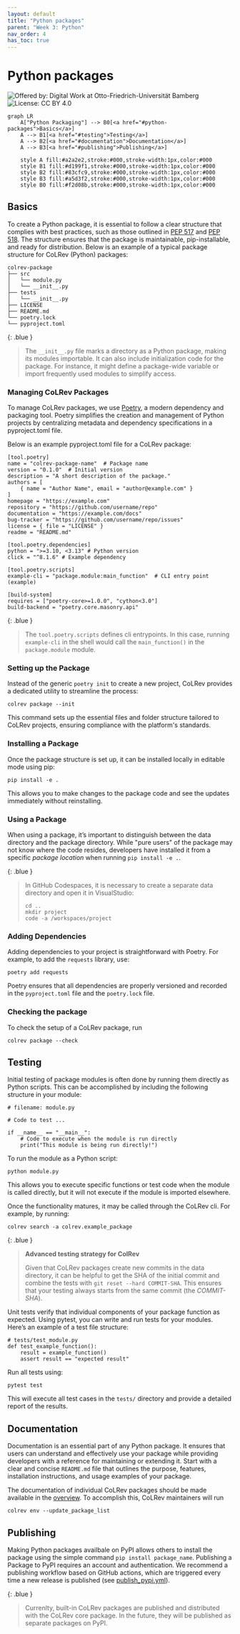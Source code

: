 ```yaml
---
layout: default
title: "Python packages"
parent: "Week 3: Python"
nav_order: 4
has_toc: true
---
```


# Python packages

![Offered by: Digital Work at Otto-Friedrich-Universität Bamberg](https://img.shields.io/badge/Offered%20by-%20Digital%20Work%20(Otto--Friedrich--Universit%C3%A4t%20Bamberg)-blue)
![License: CC BY 4.0](https://img.shields.io/badge/License-CC%20BY%204.0-green.svg)

```mermaid
graph LR
    A["Python Packaging"] --> B0[<a href="#python-packages">Basics</a>] 
    A --> B1[<a href="#testing">Testing</a>]
    A --> B2[<a href="#documentation">Documentation</a>]
    A --> B3[<a href="#publishing">Publishing</a>]

    style A fill:#a2a2e2,stroke:#000,stroke-width:1px,color:#000
    style B1 fill:#d199f1,stroke:#000,stroke-width:1px,color:#000
    style B2 fill:#83cfc9,stroke:#000,stroke-width:1px,color:#000
    style B3 fill:#a5d3f2,stroke:#000,stroke-width:1px,color:#000
    style B0 fill:#f2d08b,stroke:#000,stroke-width:1px,color:#000
```

## Basics

To create a Python package, it is essential to follow a clear structure that complies with best practices, such as those outlined in [PEP 517](https://peps.python.org/pep-0517/) and [PEP 518](https://peps.python.org/pep-0518/).
The structure ensures that the package is maintainable, pip-installable, and ready for distribution.
Below is an example of a typical package structure for CoLRev (Python) packages:

```
colrev-package
├── src
│   └── module.py
│   └── __init__.py
├── tests
│   └── __init__.py
├── LICENSE
├── README.md
└── poetry.lock
└── pyproject.toml
```

{: .blue }
> The `__init__.py` file marks a directory as a Python package, making its modules importable.
> It can also include initialization code for the package.
> For instance, it might define a package-wide variable or import frequently used modules to simplify access.

### Managing CoLRev Packages

To manage CoLRev packages, we use [Poetry](https://python-poetry.org/), a modern dependency and packaging tool.
Poetry simplifies the creation and management of Python projects by centralizing metadata and dependency specifications in a pyproject.toml file.

Below is an example pyproject.toml file for a CoLRev package:

```
[tool.poetry]
name = "colrev-package-name"  # Package name
version = "0.1.0"  # Initial version
description = "A short description of the package."
authors = [
    { name = "Author Name", email = "author@example.com" }
]
homepage = "https://example.com"
repository = "https://github.com/username/repo"
documentation = "https://example.com/docs"
bug-tracker = "https://github.com/username/repo/issues"
license = { file = "LICENSE" }
readme = "README.md"

[tool.poetry.dependencies]
python = ">=3.10, <3.13" # Python version
click = "^8.1.6" # Example dependency

[tool.poetry.scripts]
example-cli = "package.module:main_function"  # CLI entry point (example)

[build-system]
requires = ["poetry-core>=1.0.0", "cython<3.0"]
build-backend = "poetry.core.masonry.api"
```

{: .blue }
> The `tool.poetry.scripts` defines cli entrypoints. In this case, running `example-cli` in the shell would call the `main_function()` in the `package.module` module.

### Setting up the Package

Instead of the generic `poetry init` to create a new project, CoLRev provides a dedicated utility to streamline the process:

```
colrev package --init
```

This command sets up the essential files and folder structure tailored to CoLRev projects, ensuring compliance with the platform's standards.

### Installing a Package

Once the package structure is set up, it can be installed locally in editable mode using pip:

```
pip install -e .
```

This allows you to make changes to the package code and see the updates immediately without reinstalling.

### Using a Package

When using a package, it’s important to distinguish between the data directory and the package directory.
While "pure users" of the package may not know where the code resides, developers have installed it from a specific *package location* when running `pip install -e .`.

{: .blue }
> In GitHub Codespaces, it is necessary to create a separate data directory and open it in VisualStudio:
> 
> ```
> cd ..
> mkdir project
> code -a /workspaces/project
> ```

### Adding Dependencies

Adding dependencies to your project is straightforward with Poetry. For example, to add the `requests` library, use:

```
poetry add requests
```

Poetry ensures that all dependencies are properly versioned and recorded in the `pyproject.toml` file and the `poetry.lock` file.

### Checking the package

To check the setup of a CoLRev package, run

```
colrev package --check
```

## Testing

Initial testing of package modules is often done by running them directly as Python scripts.
This can be accomplished by including the following structure in your module:

```
# filename: module.py

# Code to test ...

if __name__ == "__main__":
    # Code to execute when the module is run directly
    print("This module is being run directly!")
```

To run the module as a Python script:

```
python module.py
```

This allows you to execute specific functions or test code when the module is called directly, but it will not execute if the module is imported elsewhere.

Once the functionality matures, it may be called through the CoLRev cli. For example, by running:

```
colrev search -a colrev.example_package
```

{: .blue }
> **Advanced testing strategy for ColRev**
> 
> Given that CoLRev packages create new commits in the data directory, it can be helpful to get the SHA of the initial commit and combine the tests with `git reset --hard COMMIT-SHA`.
> This ensures that your testing always starts from the same commit (the *COMMIT-SHA*).

Unit tests verify that individual components of your package function as expected.
Using pytest, you can write and run tests for your modules. Here’s an example of a test file structure:

```
# tests/test_module.py
def test_example_function():
    result = example_function()
    assert result == "expected result"
```

Run all tests using:

```
pytest test
```

This will execute all test cases in the `tests/` directory and provide a detailed report of the results.

## Documentation

Documentation is an essential part of any Python package.
It ensures that users can understand and effectively use your package while providing developers with a reference for maintaining or extending it.
Start with a clear and concise `README.md` file that outlines the purpose, features, installation instructions, and usage examples of your package. 

The documentation of individual CoLRev packages should be made available in the [overview](https://colrev-environment.github.io/colrev/manual/packages.html).
To accomplish this, CoLRev maintainers will run

```
colrev env --update_package_list
```

## Publishing

Making Python packages availbale on PyPI allows others to install the package using the simple command `pip install package_name`.
Publishing a Package to PyPI requires an account and authentication.
We recommend a publishing workflow based on GitHub actions, which are triggered every time a new release is published (see [publish_pypi.yml](https://github.com/CoLRev-Environment/colrev/blob/main/.github/workflows/publish_pypi.yml)).

{: .blue }
> Currenlty, built-in CoLRev packages are published and distributed with the CoLRev core package.
> In the future, they will be published as separate packages on PyPI.

<!-- https://hatch.pypa.io/latest/intro/#setup -->
